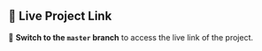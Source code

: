 ## 🚀 Live Project Link  
🔹 **Switch to the `master` branch** to access the live link of the project.  
